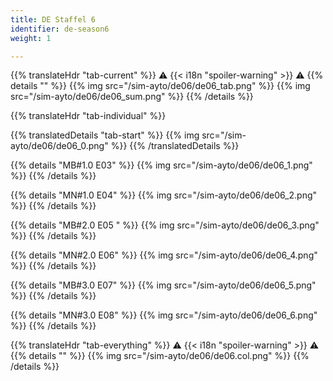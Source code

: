 ```yaml
---
title: DE Staffel 6
identifier: de-season6
weight: 1

---
```


{{% translateHdr "tab-current" %}}
:warning: {{< i18n "spoiler-warning" >}} :warning:
{{% details "" %}}
{{% img src="/sim-ayto/de06/de06_tab.png" %}}
{{% img src="/sim-ayto/de06/de06_sum.png" %}}
{{% /details %}}

{{% translateHdr "tab-individual" %}}

{{% translatedDetails "tab-start" %}}
{{% img src="/sim-ayto/de06/de06_0.png" %}}
{{% /translatedDetails %}}

{{% details "MB#1.0 E03" %}}
{{% img src="/sim-ayto/de06/de06_1.png" %}}
{{% /details %}}

{{% details "MN#1.0 E04" %}}
{{% img src="/sim-ayto/de06/de06_2.png" %}}
{{% /details %}}

{{% details "MB#2.0 E05 " %}}
{{% img src="/sim-ayto/de06/de06_3.png" %}}
{{% /details %}}

{{% details "MN#2.0 E06" %}}
{{% img src="/sim-ayto/de06/de06_4.png" %}}
{{% /details %}}

{{% details "MB#3.0 E07" %}}
{{% img src="/sim-ayto/de06/de06_5.png" %}}
{{% /details %}}

{{% details "MN#3.0 E08" %}}
{{% img src="/sim-ayto/de06/de06_6.png" %}}
{{% /details %}}

{{% translateHdr "tab-everything" %}}
:warning: {{< i18n "spoiler-warning" >}} :warning:
{{% details "" %}}
{{% img src="/sim-ayto/de06/de06.col.png" %}}
{{% /details %}}
